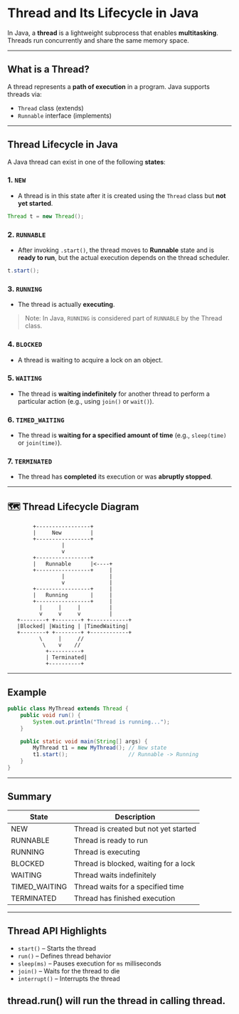 # Thread and Its Lifecycle in Java

In Java, a **thread** is a lightweight subprocess that enables **multitasking**. Threads run concurrently and share the same memory space.

---

## What is a Thread?

A thread represents a **path of execution** in a program. Java supports threads via:

- `Thread` class (extends)
- `Runnable` interface (implements)

---

## Thread Lifecycle in Java

A Java thread can exist in one of the following **states**:

### 1. `NEW`

- A thread is in this state after it is created using the `Thread` class but **not yet started**.

```java
Thread t = new Thread();
```

### 2. `RUNNABLE`

- After invoking `.start()`, the thread moves to **Runnable** state and is **ready to run**, but the actual execution depends on the thread scheduler.

```java
t.start();
```

### 3. `RUNNING`

- The thread is actually **executing**.

> Note: In Java, `RUNNING` is considered part of `RUNNABLE` by the Thread class.

### 4. `BLOCKED`

- A thread is waiting to acquire a lock on an object.

### 5. `WAITING`

- The thread is **waiting indefinitely** for another thread to perform a particular action (e.g., using `join()` or `wait()`).

### 6. `TIMED_WAITING`

- The thread is **waiting for a specified amount of time** (e.g., `sleep(time)` or `join(time)`).

### 7. `TERMINATED`

- The thread has **completed** its execution or was **abruptly stopped**.

---

## 🗺️ Thread Lifecycle Diagram

```text
        +-----------------+
        |     New         |
        +-----------------+
                 |
                 v
        +-----------------+
        |   Runnable      |<----+
        +-----------------+     |
                 |              |
                 v              |
        +-----------------+     |
        |   Running       |     |
        +-----------------+     |
          |     |     |         |
          v     v     v         |
   +--------+ +--------+ +------------+
   |Blocked| |Waiting | |TimedWaiting|
   +--------+ +--------+ +------------+
          \     |     //
           \    v    //
            +----------+
            | Terminated|
            +----------+
```

---

## Example

```java
public class MyThread extends Thread {
    public void run() {
        System.out.println("Thread is running...");
    }

    public static void main(String[] args) {
        MyThread t1 = new MyThread(); // New state
        t1.start();                   // Runnable -> Running
    }
}
```

---

## Summary

| State         | Description                           |
| ------------- | ------------------------------------- |
| NEW           | Thread is created but not yet started |
| RUNNABLE      | Thread is ready to run                |
| RUNNING       | Thread is executing                   |
| BLOCKED       | Thread is blocked, waiting for a lock |
| WAITING       | Thread waits indefinitely             |
| TIMED_WAITING | Thread waits for a specified time     |
| TERMINATED    | Thread has finished execution         |

---

## Thread API Highlights

- `start()` – Starts the thread
- `run()` – Defines thread behavior
- `sleep(ms)` – Pauses execution for `ms` milliseconds
- `join()` – Waits for the thread to die
- `interrupt()` – Interrupts the thread

## thread.run() will run the thread in calling thread.

